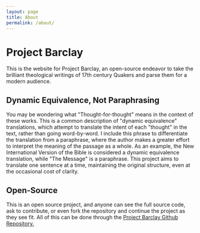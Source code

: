 ```yaml
---
layout: page
title: About
permalink: /about/
---
```


# Project Barclay

This is the website for Project Barclay, an open-source endeavor to take the brilliant theological writings of 17th century Quakers and parse them for a modern audience.

## Dynamic Equivalence, Not Paraphrasing

You may be wondering what "Thought-for-thought" means in the context of these works.  This is a common description of "dynamic equivalence" translations, which attempt to translate the intent of each "thought" in the text, rather than going word-by-word.  I include this phrase to differentiate the translation from a paraphrase, where the author makes a greater effort to interpret the meaning of the passage as a whole. As an example, the New International Version of the Bible is considered a dynamic equivalence translation, while "The Message" is a paraphrase. This project aims to translate one sentence at a time, maintaining the original structure, even at the occasional cost of clarity.

## Open-Source

This is an open source project, and anyone can see the full source code, ask to contribute, or even fork the repository and continue the project as they see fit.  All of this can be done through the [Project Barclay Github Repository.](https://github.com/garrett-ordner/project-barclay)

